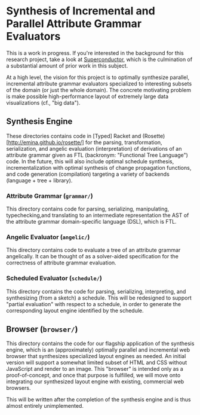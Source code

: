 # Synthesis of Incremental and Parallel Attribute Grammar Evaluators

This is a work in progress. If you're interested in the background for this
research project, take a look at
[Superconductor](https://github.com/Superconductor/superconductor), which is the
culmination of a substantial amount of prior work in this subject.

At a high level, the vision for this project is to optimally synthesize parallel,
incremental attribute grammar evaluators specialized to interesting subsets of
the domain (or just the whole domain). The concrete motivating problem is make
possible high-performance layout of extremely large data visualizations (cf.,
"big data").

## Synthesis Engine

These directories contains code in [Typed] Racket and
(Rosette)[http://emina.github.io/rosette/] for the parsing, transformation,
serialization, and angelic evaluation (interpretation) of derivations of an
attribute grammar given as FTL (backronym: "Functional Tree Language") code. In
the future,  this will also include optimal schedule synthesis,
incrementalization with optimal synthesis of change propagation functions, and
code generation (compilation) targeting a variety of backends (language + tree +
library).

### Attribute Grammar (`grammar/`)

This directory contains code for parsing, serializing, manipulating,
typechecking,and translating to an intermediate representation the AST of the
attribute grammar domain-specific language (DSL), which is FTL.

### Angelic Evaluator (`angelic/`)

This directory contains code to evaluate a tree of an attribute grammar
angelically. It can be thought of as a solver-aided specification for the
correctness of attribute grammar evaluation.

### Scheduled Evaluator (`schedule/`)

This directory contains the code for parsing, serializing, interpreting, and
synthesizing (from a sketch) a schedule. This will be redesigned to support
"partial evaluation" with respect to a schedule, in order to generate the
corresponding layout engine identified by the schedule.

## Browser (`browser/`)

This directory contains the code for our flagship application of the synthesis
engine, which is an (approximately) optimally parallel and incremental web
browser that synthesizes specialized layout engines as needed. An initial version
will support a somewhat limited subset of HTML and CSS without JavaScript and
render to an image. This "browser" is intended only as a proof-of-concept, and
once that purpose is fulfilled, we will move onto integrating our synthesized
layout engine with existing, commercial web browsers.

This will be written after the completion of the synthesis engine and is thus
almost entirely unimplemented.
